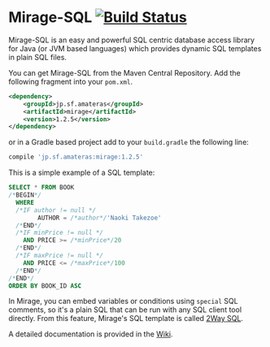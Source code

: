 Mirage-SQL [![Build Status](https://travis-ci.org/mirage-sql/mirage.svg?branch=master)](https://travis-ci.org/mirage-sql/mirage)
======

Mirage-SQL is an easy and powerful SQL centric database access library for Java (or JVM based languages) which provides dynamic SQL templates in plain SQL files.

You can get Mirage-SQL from the Maven Central Repository. Add the following fragment into your `pom.xml`.

```xml
<dependency>
    <groupId>jp.sf.amateras</groupId>
    <artifactId>mirage</artifactId>
    <version>1.2.5</version>
</dependency>
```
or in a Gradle based project add to your ```build.gradle``` the following line:
```groovy
compile 'jp.sf.amateras:mirage:1.2.5'
```

This is a simple example of a SQL template:

```sql
SELECT * FROM BOOK
/*BEGIN*/
  WHERE
  /*IF author != null */
        AUTHOR = /*author*/'Naoki Takezoe'
  /*END*/
  /*IF minPrice != null */
    AND PRICE >= /*minPrice*/20
  /*END*/
  /*IF maxPrice != null */
    AND PRICE <= /*maxPrice*/100
  /*END*/
/*END*/
ORDER BY BOOK_ID ASC
```

In Mirage, you can embed variables or conditions using `special` SQL comments, so it's a plain SQL that can be run with any SQL client tool directly. From this feature, Mirage's SQL template is called [2Way SQL](https://github.com/mirage-sql/mirage/wiki/2WaySQL).

A detailed documentation is provided in the [Wiki](https://github.com/mirage-sql/mirage/wiki).
